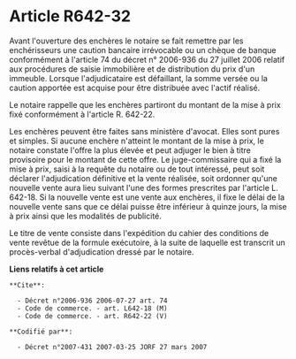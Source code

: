 # Article R642-32

Avant l'ouverture des enchères le notaire se fait remettre par les enchérisseurs une caution bancaire irrévocable ou un
chèque de banque conformément à l'article 74 du décret n° 2006-936 du 27 juillet 2006 relatif aux procédures de saisie
immobilière et de distribution du prix d'un immeuble. Lorsque l'adjudicataire est défaillant, la somme versée ou la caution
apportée est acquise pour être distribuée avec l'actif réalisé.

Le notaire rappelle que les enchères partiront du montant de la mise à prix fixé conformément à l'article R. 642-22.

Les enchères peuvent être faites sans ministère d'avocat. Elles sont pures et simples. Si aucune enchère n'atteint le montant
de la mise à prix, le notaire constate l'offre la plus élevée et peut adjuger le bien à titre provisoire pour le montant de
cette offre. Le juge-commissaire qui a fixé la mise à prix, saisi à la requête du notaire ou de tout intéressé, peut soit
déclarer l'adjudication définitive et la vente réalisée, soit ordonner qu'une nouvelle vente aura lieu suivant l'une des
formes prescrites par l'article L. 642-18. Si la nouvelle vente est une vente aux enchères, il fixe le délai de la nouvelle
vente sans que ce délai puisse être inférieur à quinze jours, la mise à prix ainsi que les modalités de publicité.

Le titre de vente consiste dans l'expédition du cahier des conditions de vente revêtue de la formule exécutoire, à la suite
de laquelle est transcrit un procès-verbal d'adjudication dressé par le notaire.

**Liens relatifs à cet article**

	**Cite**:

	  - Décret n°2006-936 2006-07-27 art. 74
	  - Code de commerce. - art. L642-18 (M)
	  - Code de commerce. - art. R642-22 (V)

	**Codifié par**:

	  - Décret n°2007-431 2007-03-25 JORF 27 mars 2007
